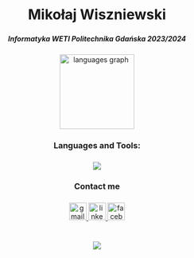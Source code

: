<h1 align="center">Mikołaj Wiszniewski</h1>

###

<h5 align="center">Informatyka WETI Politechnika Gdańska  2023/2024</h5>

###

<div align="center">
  <img src="https://github-readme-stats-weeshshs-projects.vercel.app/api/top-langs?username=Weeshsh&locale=en&hide_title=false&layout=compact&card_width=320&langs_count=6&theme=dracula&hide_border=false&exclude_repo=github-readme-stats&hide=shell" height="150" alt="languages graph"  />
</div>

###

<h3 align="center">Languages and Tools:</h3>

###

<p align="center">
  <a href="https://skillicons.dev">
    <img src="https://skillicons.dev/icons?i=cpp,c,python,java,git,linux" />
  </a>
</p>

###

<h3 align="center">Contact me</h3>

###

<div align="center">
  <a href="mailto:mikowisz@gmail.com" target="_blank">
    <img src="https://img.shields.io/static/v1?message=Gmail&logo=gmail&label=&color=D14836&logoColor=white&labelColor=&style=for-the-badge" height="35" alt="gmail logo"  />
  </a>
  <a href="https://www.linkedin.com/in/miko%C5%82aj-wiszniewski-aa6293292/" target="_blank">
    <img src="https://img.shields.io/static/v1?message=LinkedIn&logo=linkedin&label=&color=0077B5&logoColor=white&labelColor=&style=for-the-badge" height="35" alt="linkedin logo"  />
  </a>
  <a href="https://fb.com/mikolajwiszniewskii" target="_blank">
    <img src="https://img.shields.io/static/v1?message=Facebook&logo=facebook&label=&color=1877F2&logoColor=white&labelColor=&style=for-the-badge" height="35" alt="facebook logo"  />
  </a>
</div>

</br>

###
<div align="center">
  <img src="https://github-readme-stats-weeshshs-projects.vercel.app/api?username=weeshsh&hide=stars&show_icons=true&theme=dracula&hide_title=true&rank_icon=github&exclude_repo=github-readme-stats" />
</div>
